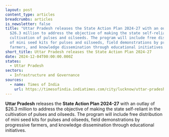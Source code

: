 ```yaml
---
layout: post
content_type: articles
breadcrumbs: articles
is_newsletter: false
title: "Uttar Pradesh releases the State Action Plan 2024-27 with an outlay of
  $26.3 million to address the objective of making the state self-reliant in the
  cultivation of pulses and oilseeds. The program will include free distribution
  of mini seed kits for pulses and oilseeds, field demonstrations by progressive
  farmers, and knowledge dissemination through educational initiatives. "
short_title: Uttar Pradesh releases the State Action Plan 2024-27
date: 2024-12-04T00:00:00.000Z
states:
  - Uttar Pradesh
sectors:
  - Infrastructure and Governance
sources:
  - name: Times of India
    url: https://timesofindia.indiatimes.com/city/lucknow/uttar-pradesh-invests-rs-236-crore-for-self-reliance-in-pulses-and-oilseeds-cultivation/articleshow/115819914.cms
---
```

**Uttar Pradesh** releases the **State Action Plan 2024-27** with an outlay of $26.3 million to address the objective of making the state self-reliant in the cultivation of pulses and oilseeds. The program will include free distribution of mini seed kits for pulses and oilseeds, field demonstrations by progressive farmers, and knowledge dissemination through educational initiatives.
